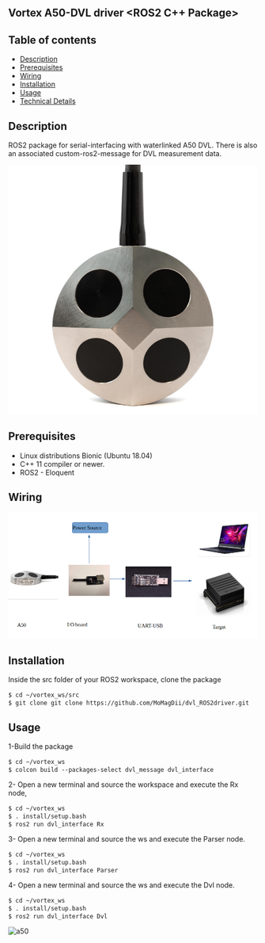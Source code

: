 ## Vortex A50-DVL driver <ROS2 C++ Package>

## Table of contents
* [Description](#Description)
* [Prerequisites](#Prerequisites)
* [Wiring](#Wiring)
* [Installation](#Installation)
* [Usage](#Usage)
* [Technical Details](#Technical-Details)

## Description
ROS2 package for serial-interfacing with waterlinked A50  DVL. 
There is also an associated custom-ros2-message for DVL measurement data.

![a50_side](./img/a50_front.jpeg)

## Prerequisites
* Linux distributions Bionic (Ubuntu 18.04)
* C++ 11 compiler or newer.
* ROS2 - Eloquent 

## Wiring
![wiring_dvl](./img/wiring_dvl.png)

## Installation
Inside the src folder of your ROS2 workspace, clone the package 
```
$ cd ~/vortex_ws/src
$ git clone git clone https://github.com/MoMagDii/dvl_ROS2driver.git
```
## Usage
1-Build the package
```
$ cd ~/vortex_ws
$ colcon build --packages-select dvl_message dvl_interface
```
2- Open a new terminal and source the workspace and execute the Rx node,
```
$ cd ~/vortex_ws
$ . install/setup.bash
$ ros2 run dvl_interface Rx
```
3- Open a new terminal and source the ws and execute the Parser node.
```
$ cd ~/vortex_ws
$ . install/setup.bash
$ ros2 run dvl_interface Parser
```
4- Open a new terminal and source the ws and execute the Dvl node.
```
$ cd ~/vortex_ws
$ . install/setup.bash
$ ros2 run dvl_interface Dvl
```
![a50](./img/a50.gif)





